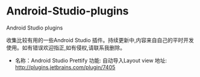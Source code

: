 # Android-Studio-plugins
Android Studio plugins 

收集比较有用的一些Android Studio 插件。持续更新中,内容来自自己的平时开发使用。如有错误欢迎指正,如有侵权,请联系我删除。

>
*
  名称：Android Studio Prettify
  功能: 自动导入Layout view
  地址:  http://plugins.jetbrains.com/plugin/7405
